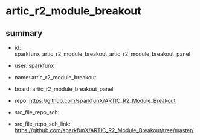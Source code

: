 # artic_r2_module_breakout
 
## summary 
* id: sparkfunx_artic_r2_module_breakout_artic_r2_module_breakout_panel
* user: sparkfunx
* name: artic_r2_module_breakout
* board: artic_r2_module_breakout_panel
* repo: https://github.com/sparkfunX/ARTIC_R2_Module_Breakout



* src_file_repo_sch: 
* src_file_repo_sch_link: https://github.com/sparkfunX/ARTIC_R2_Module_Breakout/tree/master/




